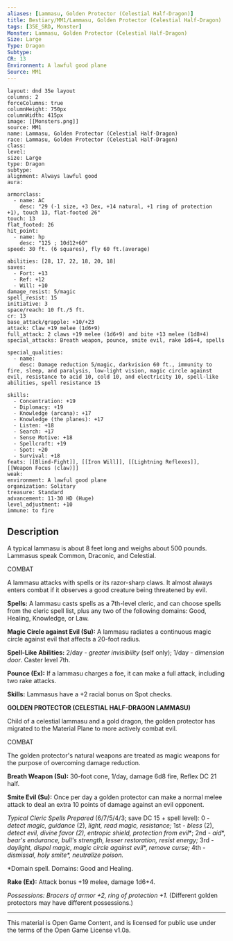 ```yaml
---
aliases: [Lammasu, Golden Protector (Celestial Half-Dragon)]
title: Bestiary/MM1/Lammasu, Golden Protector (Celestial Half-Dragon)
tags: [35E_SRD, Monster]
Monster: Lammasu, Golden Protector (Celestial Half-Dragon)
Size: Large
Type: Dragon
Subtype: 
CR: 13
Environnent: A lawful good plane
Source: MM1
---
```


```statblock
layout: dnd 35e layout
columns: 2
forceColumns: true
columnHeight: 750px
columnWidth: 415px
image: [[Monsters.png]]
source: MM1
name: Lammasu, Golden Protector (Celestial Half-Dragon)
race: Lammasu, Golden Protector (Celestial Half-Dragon)
class: 
level: 
size: Large
type: Dragon
subtype: 
alignment: Always lawful good
aura: 

armorclass:
  - name: AC
    desc: "29 (-1 size, +3 Dex, +14 natural, +1 ring of protection +1), touch 13, flat-footed 26"
touch: 13
flat_footed: 26
hit_point:
  - name: hp
    desc: "125 ; 10d12+60"
speed: 30 ft. (6 squares), fly 60 ft.(average)

abilities: [28, 17, 22, 18, 20, 18]
saves:
  - Fort: +13
  - Ref: +12
  - Will: +10
damage_resist: 5/magic
spell_resist: 15
initiative: 3
space/reach: 10 ft./5 ft.
cr: 13
base_attack/grapple: +10/+23
attack: Claw +19 melee (1d6+9)
full_attack: 2 claws +19 melee (1d6+9) and bite +13 melee (1d8+4)
special_attacks: Breath weapon, pounce, smite evil, rake 1d6+4, spells

special_qualities:
  - name: 
    desc: Damage reduction 5/magic, darkvision 60 ft., immunity to fire, sleep, and paralysis, low-light vision, magic circle against evil, resistance to acid 10, cold 10, and electricity 10, spell-like abilities, spell resistance 15

skills:
  - Concentration: +19
  - Diplomacy: +19
  - Knowledge (arcana): +17
  - Knowledge (the planes): +17
  - Listen: +18
  - Search: +17
  - Sense Motive: +18
  - Spellcraft: +19
  - Spot: +20
  - Survival: +18
feats: [[Blind-Fight]], [[Iron Will]], [[Lightning Reflexes]], [[Weapon Focus (claw)]]
weak: 
environment: A lawful good plane
organization: Solitary
treasure: Standard
advancement: 11-30 HD (Huge)
level_adjustment: +10
immune: to fire
```

## Description

<p>A typical lammasu is about 8 feet long and weighs about 500 pounds. Lammasus speak Common, Draconic, and Celestial.</p>
<p>COMBAT</p>
<p>A lammasu attacks with spells or its razor-sharp claws. It almost always enters combat if it observes a good creature being threatened by evil.</p>
<p>
            <b>Spells:</b> A lammasu casts spells as a 7th-level cleric, and can choose spells from the cleric spell list, plus any two of the following domains: Good, Healing, Knowledge, or Law.</p>
<p>
            <b>Magic Circle against Evil (Su):</b> A lammasu radiates a continuous magic circle against evil that affects a 20-foot radius.</p>
<p>
            <b>Spell-Like Abilities:</b> 2/day - <i>greater invisibility</i> (self only); 1/day - <i>dimension door</i>. Caster level 7th.</p>
<p>
            <b>Pounce (Ex):</b> If a lammasu charges a foe, it can make a full attack, including two rake attacks.</p>
<p>
            <b>Skills:</b> Lammasus have a +2 racial bonus on Spot checks.</p>
<p>
            <b>GOLDEN PROTECTOR (CELESTIAL HALF-DRAGON LAMMASU)</b>
          </p>
<p>Child of a celestial lammasu and a gold dragon, the golden protector has migrated to the Material Plane to more actively combat evil.</p>
<p>COMBAT</p>
<p>The golden protector's natural weapons are treated as magic weapons for the purpose of overcoming damage reduction.</p>
<p>
            <b>Breath Weapon (Su):</b> 30-foot cone, 1/day, damage 6d8 fire, Reflex DC 21 half.</p>
<p>
            <b>Smite Evil (Su):</b> Once per day a golden protector can make a normal melee attack to deal an extra 10 points of damage against an evil opponent.</p>
<p>
            <i>Typical Cleric Spells Prepared</i> (6/7/5/4/3; save DC 15 + spell level): 0 - <i>detect magic, guidance</i> (2), <i>light, read magic, resistance;</i> 1st - <i>bless</i> (2),  <i>detect evil, divine favor (2), entropic shield, protection from evil</i>*; 2nd -  <i>aid</i>*, <i>bear's endurance, bull's strength, lesser restoration, resist energy;</i> 3rd - <i>daylight, dispel magic, magic circle against evil</i>*, <i>remove curse;</i> 4th - <i>dismissal, holy smite*, neutralize poison.</i></p>
<p>*Domain spell. Domains: Good and Healing.</p>
<p>
            <b>Rake (Ex):</b> Attack bonus +19 melee, damage 1d6+4.</p>
<p>
            <i>Possessions: Bracers of armor +2, ring of protection +1.</i> (Different golden protectors may have different possessions.)</p>

---

This material is Open Game Content, and is licensed for public use under
the terms of the Open Game License v1.0a.

